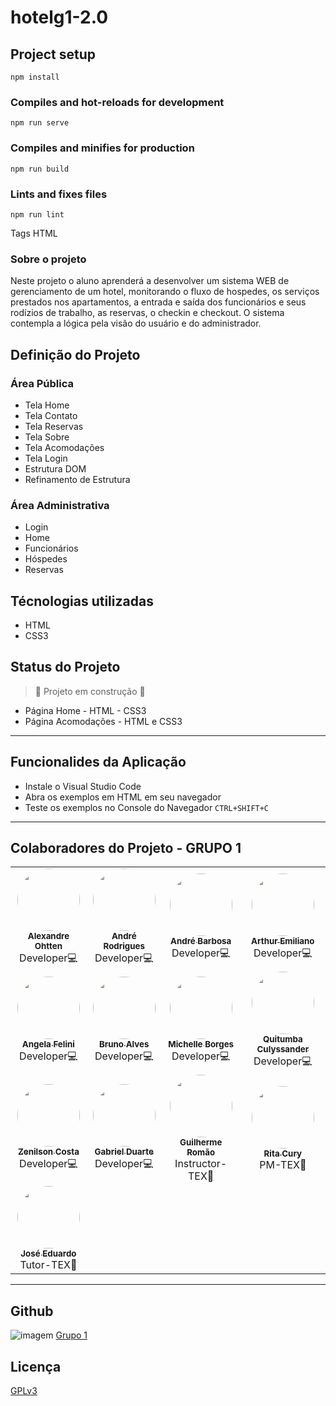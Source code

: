 # hotelg1-2.0

## Project setup
```
npm install
```

### Compiles and hot-reloads for development
```
npm run serve
```

### Compiles and minifies for production
```
npm run build
```

### Lints and fixes files
```
npm run lint
```

Tags HTML

### Sobre o projeto

Neste projeto o aluno aprenderá a desenvolver um sistema WEB de gerenciamento de um hotel, monitorando o fluxo de hospedes, os serviços prestados nos apartamentos, a entrada e saída dos funcionários e seus rodízios de trabalho, as reservas, o checkin e checkout. O sistema contempla a lógica pela visão do usuário e do administrador.

## Definição do Projeto

### Área Pública

- Tela Home
- Tela Contato
- Tela Reservas
- Tela Sobre
- Tela Acomodações
- Tela Login
- Estrutura DOM
- Refinamento de Estrutura

### Área Administrativa

- Login
- Home
- Funcionários
- Hóspedes
- Reservas

## Técnologias utilizadas

- HTML
- CSS3

## Status do Projeto

> :construction: Projeto em construção :construction:

- Página Home - HTML - CSS3
- Página Acomodações - HTML e CSS3

---

## Funcionalides da Aplicação

- Instale o Visual Studio Code
- Abra os exemplos em HTML em seu navegador
- Teste os exemplos no Console do Navegador `CTRL+SHIFT+C`

---

## Colaboradores do Projeto - GRUPO 1

<table>
  <tr>
    <td align="center"><a href="https://github.com/ohtten"><img style="border-radius: 50%;" src="https://avatars.githubusercontent.com/ohtten" width="100px;" alt=""/><br /><sub><b>Alexandre Ohtten</b></sub></a><br />Developer💻
    <td align="center"><a href="https://github.com/alsrodriguesbr"><img style="border-radius: 50%;" src="https://avatars.githubusercontent.com/alsrodriguesbr" width="100px;" alt=""/><br /><sub><b>André Rodrigues</b></sub></a><br />Developer💻
    <td align="center"><a href="https://github.com/andrebarbosatech"><img style="border-radius: 50%;" src="https://avatars.githubusercontent.com/u/117115177?v=4" width="100px;" alt=""/><br /><sub><b>André Barbosa</b></sub></a><br />Developer💻</td>
    <td align="center"><a href="https://github.com/Arthuremiliano"><img style="border-radius: 50%;" src="https://avatars.githubusercontent.com/u/116170868?v=4" width="100px;" alt=""/><br /><sub><b>Arthur Emiliano</b></sub></a><br />Developer💻</td>
  </tr>
  <tr>
    <td align="center"><a href="https://github.com/angelafelini"><img style="border-radius: 50%;" src="https://avatars.githubusercontent.com/u/99025849?v=4" width="100px;" alt=""/><br /><sub><b>Angela Felini</b></sub></a><br />Developer💻</td>
    <td align="center"><a href="https://github.com/brunonnalves"><img style="border-radius: 50%;" src="https://avatars.githubusercontent.com/u/104469512?v=4" width="100px;" alt=""/><br /><sub><b>Bruno Alves</b></sub></a><br />Developer💻</td>
    <td align="center"><a href="https://github.com/Mikallina"><img style="border-radius: 50%;" src="https://avatars.githubusercontent.com/u/102254707?v=4" width="100px;" alt=""/><br /><sub><b>Michelle Borges</b></sub></a><br />Developer💻</td>
    <td align="center"><a href="https://github.com/culyssander"><img style="border-radius: 50%;" src="https://avatars.githubusercontent.com/u/26072777?v=4" width="100px;" alt=""/><br /><sub><b>Quitumba Culyssander</b></sub></a><br />Developer💻</td>
  </tr>
  <tr>
    <td align="center"><a href="https://github.com/Znilcosta"><img style="border-radius: 50%;" src="https://avatars.githubusercontent.com/u/99926147?v=4" width="100px;" alt=""/><br /><sub><b>Zenilson Costa</b></sub></a><br />Developer💻</td>
    <td align="center"><a href="https://github.com/TExpertsG1/hotelg1/"><img style="border-radius: 50%;" src="https://avatars.githubusercontent.com/ima" width="100px;" alt=""/><br /><sub><b>Gabriel Duarte</b></sub></a><br />Developer💻</td>
    <td align="center"><a href="https://github.com/guiromao87"><img style="border-radius: 50%;" src="https://avatars.githubusercontent.com/guiromao87" width="100px;" alt=""/><br /><sub><b>Guilherme Romão</b></sub></a><br />Instructor-TEX🏢</td>
    <td align="center"><a href="https://github.com/ritacury"><img style="border-radius: 50%;" src="https://avatars.githubusercontent.com/ritacury" width="100px;" alt=""/><br /><sub><b>Rita Cury</b></sub></a><br />PM-TEX🏢</td>
  </tr>
  <tr>
    <td align="center"><a href="https://github.com/Zeduh"><img style="border-radius: 50%;" src="https://media-exp1.licdn.com/dms/image/C4E03AQGTUy3R0pZpRw/profile-displayphoto-shrink_200_200/0/1592463196411?e=1676505600&v=beta&t=orTI-nzhzdxlHbeQ8HrY3yWRTNi4qziABZYFa_ml8J8" width="100px;" alt=""/><br /><sub><b>José Eduardo</b></sub></a><br />Tutor-TEX🏢</td>
  </tr>
</table>

---

## Github

![imagem](https://img.shields.io/github/forks/Mikallina/hotelg1?style=social) [Grupo 1](https://github.com/TExpertsG1/hotelg1)

## Licença

[GPLv3](https://choosealicense.com/licenses/gpl-3.0/)
